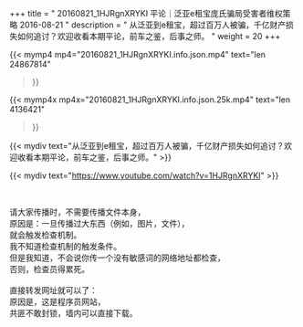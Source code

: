 +++
title = " 20160821_1HJRgnXRYKI 平论｜泛亚e租宝庞氏骗局受害者维权策略 2016-08-21 "
description = " 从泛亚到e租宝，超过百万人被骗，千亿财产损失如何追讨？欢迎收看本期平论，前车之鉴，后事之师。 "
weight = 20
+++

{{< mymp4 mp4="20160821_1HJRgnXRYKI.info.json.mp4" 
text="len 24867814"
>}}

{{< mymp4x  mp4x="20160821_1HJRgnXRYKI.info.json.25k.mp4"
text="len 4136421"
>}}


{{< mydiv text="从泛亚到e租宝，超过百万人被骗，千亿财产损失如何追讨？欢迎收看本期平论，前车之鉴，后事之师。" >}}
<br>

{{< mydiv text="https://www.youtube.com/watch?v=1HJRgnXRYKI" >}}


<br>

请大家传播时，不需要传播文件本身，<br>
原因是：一旦传播过大东西（例如，图片，文件），<br>
就会触发检查机制。<br>
我不知道检查机制的触发条件。<br>
但是我知道，不会说你传一个没有敏感词的网络地址都检查，<br>
否则，检查员得累死。<br><br>
直接转发网址就可以了：<br>
原因是，这是程序员网站，<br>
共匪不敢封锁，墙内可以直接下载。


